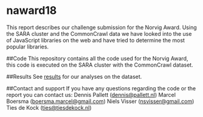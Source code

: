 naward18
========
This report describes our challenge submission for the Norvig Award. Using the SARA cluster and the CommonCrawl data we have looked into the use of JavaScript libraries on the web and have tried to determine the most popular libraries.


##Code
This repository contains all the code used for the Norvig Award, this code is executed on the SARA cluster with the CommonCrawl dataset.


##Results
See [results](https://github.com/norvigaward/naward18/wiki/Report) for our analyses on the dataset.

##Contact and support
If you have any questions regarding the code or the report you can contact us:
Dennis Pallett (dennis@pallett.nl)
Marcel Boersma (boersma.marcel@gmail.com)
Niels Visser (nsvisser@gmail.com)
Ties de Kock (ties@tiesdekock.nl)

